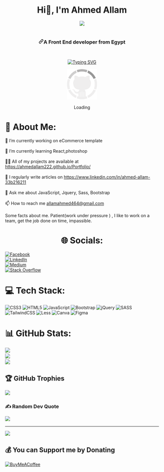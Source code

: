 <div id="header" align="center">
<h1 align="center">Hi<g-emoji class="g-emoji" alias="wave" fallback-src="https://github.githubassets.com/images/icons/emoji/unicode/1f44b.png">👋</g-emoji>, I'm Ahmed Allam</h1>
    <img src="https://media.giphy.com/media/qgQUggAC3Pfv687qPC/giphy.gif" />
</div> 
<br />
<h3 dir="auto" align="center"><a id="user-content-a-passionate-flutter-application-developer-from-egypt" class="anchor" aria-hidden="true" href="#a-passionate-flutter-application-developer-from-egypt"><svg class="octicon octicon-link" viewBox="0 0 16 16" version="1.1" width="16" height="16" aria-hidden="true"><path fill-rule="evenodd" d="M7.775 3.275a.75.75 0 001.06 1.06l1.25-1.25a2 2 0 112.83 2.83l-2.5 2.5a2 2 0 01-2.83 0 .75.75 0 00-1.06 1.06 3.5 3.5 0 004.95 0l2.5-2.5a3.5 3.5 0 00-4.95-4.95l-1.25 1.25zm-4.69 9.64a2 2 0 010-2.83l2.5-2.5a2 2 0 012.83 0 .75.75 0 001.06-1.06 3.5 3.5 0 00-4.95 0l-2.5 2.5a3.5 3.5 0 004.95 4.95l1.25-1.25a.75.75 0 00-1.06-1.06l-1.25 1.25a2 2 0 01-2.83 0z"></path></svg></a>A Front End developer from Egypt</h3>
<br />

<p style="color: peru !important;" dir="auto" align="center"> <a href="https://git.io/typing-svg"><img src="https://readme-typing-svg.herokuapp.com?font=Fira+Code&pause=1000&color=F7BD56&width=435&lines=Welcome+To+My+GitHub+profile+" alt="Typing SVG" /></a> </p>
            <div dir="auto" align="center">
        <animated-image data-catalyst=""><a target="_blank" rel="noopener noreferrer" href="https://raw.githubusercontent.com/AhmedFathyDev/AhmedFathyDev/main/GitHub.gif" data-target="animated-image.originalLink"><img src="https://raw.githubusercontent.com/AhmedFathyDev/AhmedFathyDev/main/GitHub.gif" alt="GitHub Octocat Logo" style="max-width: 100%; display: inline-block;" data-target="animated-image.originalImage" height="100"></a>
      <span class="AnimatedImagePlayer" data-target="animated-image.player" hidden="">
        <a data-target="animated-image.replacedLink" class="AnimatedImagePlayer-images" href="https://raw.githubusercontent.com/AhmedFathyDev/AhmedFathyDev/main/GitHub.gif" target="_blank">
          <span data-target="animated-image.imageContainer">
            <img data-target="animated-image.replacedImage" alt="GitHub Octocat Logo" class="AnimatedImagePlayer-animatedImage" src="https://raw.githubusercontent.com/AhmedFathyDev/AhmedFathyDev/main/GitHub.gif" style="display: block; opacity: 1;" height="100">
          <canvas class="AnimatedImagePlayer-stillImage" aria-hidden="true" width="100" height="100"></canvas></span>
        </a>
        <button data-target="animated-image.imageButton" class="AnimatedImagePlayer-images" tabindex="-1" aria-label="Play GitHub Octocat Logo"></button>
        <span class="AnimatedImagePlayer-controls" data-target="animated-image.controls">
          <button data-target="animated-image.playButton" class="AnimatedImagePlayer-button" aria-label="Play GitHub Octocat Logo">
            <svg aria-hidden="true" focusable="false" class="octicon icon-play" width="16" height="16" viewBox="0 0 16 16" fill="none" xmlns="http://www.w3.org/2000/svg">
              <path d="M4 13.5427V2.45734C4 1.82607 4.69692 1.4435 5.2295 1.78241L13.9394 7.32507C14.4334 7.63943 14.4334 8.36057 13.9394 8.67493L5.2295 14.2176C4.69692 14.5565 4 14.1739 4 13.5427Z">
            </path></svg>
            <svg aria-hidden="true" focusable="false" class="octicon icon-pause" width="16" height="16" viewBox="0 0 16 16" xmlns="http://www.w3.org/2000/svg">
              <rect x="4" y="2" width="3" height="12" rx="1"></rect>
              <rect x="9" y="2" width="3" height="12" rx="1"></rect>
            </svg>
          </button>
          <a data-target="animated-image.openButton" aria-label="Open GitHub Octocat Logo in new window" class="AnimatedImagePlayer-button" href="https://raw.githubusercontent.com/AhmedFathyDev/AhmedFathyDev/main/GitHub.gif" target="_blank">
            <svg aria-hidden="true" class="octicon" xmlns="http://www.w3.org/2000/svg" viewBox="0 0 16 16" width="16" height="16">
              <path fill-rule="evenodd" d="M10.604 1h4.146a.25.25 0 01.25.25v4.146a.25.25 0 01-.427.177L13.03 4.03 9.28 7.78a.75.75 0 01-1.06-1.06l3.75-3.75-1.543-1.543A.25.25 0 0110.604 1zM3.75 2A1.75 1.75 0 002 3.75v8.5c0 .966.784 1.75 1.75 1.75h8.5A1.75 1.75 0 0014 12.25v-3.5a.75.75 0 00-1.5 0v3.5a.25.25 0 01-.25.25h-8.5a.25.25 0 01-.25-.25v-8.5a.25.25 0 01.25-.25h3.5a.75.75 0 000-1.5h-3.5z"></path>
            </svg>
          </a>
        </span>
      </span></animated-image>
        <p dir="auto">Loading</p>
    </div>

# 💫 About Me:
🔭 I’m currently working on eCommerce template<br><br>🌱 I’m currently learning React,photoshop<br><br>👨‍💻 All of my
projects are available at https://ahmedallam222.github.io/Portfolio/<br><br>📝 I regularly write articles on
https://www.linkedin.com/in/ahmed-allam-33b216211<br><br>💬 Ask me about JavaScript, Jquery, Sass, Bootstrap<br><br>📫
How to reach me allamahmed464@gmail.com<br><br>Some facts about me. Patient(work under pressure ) , I like to work on a
team, get the job done on time, impassible.


## <h1 align="center"> 🌐 Socials:</h1>
[![Facebook](https://img.shields.io/badge/Facebook-%231877F2.svg?logo=Facebook&logoColor=white)](https://www.facebook.com/ahmed.allam.37
) <br />
[![LinkedIn](https://img.shields.io/badge/LinkedIn-%230077B5.svg?logo=linkedin&logoColor=white)](https://www.linkedin.com/in/ahmed-allam-33b216211
) <br />
[![Medium](https://img.shields.io/badge/Medium-12100E?logo=medium&logoColor=white)](https://medium.com/@allamahmed464)
<br /> [![Stack
Overflow](https://img.shields.io/badge/-Stackoverflow-FE7A16?logo=stack-overflow&logoColor=white)](https://stackoverflow.com/users/16944927
)

# 💻 Tech Stack:
![CSS3](https://img.shields.io/badge/css3-%231572B6.svg?style=for-the-badge&logo=css3&logoColor=white)
![HTML5](https://img.shields.io/badge/html5-%23E34F26.svg?style=for-the-badge&logo=html5&logoColor=white)
![JavaScript](https://img.shields.io/badge/javascript-%23323330.svg?style=for-the-badge&logo=javascript&logoColor=%23F7DF1E)
![Bootstrap](https://img.shields.io/badge/bootstrap-%23563D7C.svg?style=for-the-badge&logo=bootstrap&logoColor=white)
![jQuery](https://img.shields.io/badge/jquery-%230769AD.svg?style=for-the-badge&logo=jquery&logoColor=white)
![SASS](https://img.shields.io/badge/SASS-hotpink.svg?style=for-the-badge&logo=SASS&logoColor=white)
![TailwindCSS](https://img.shields.io/badge/tailwindcss-%2338B2AC.svg?style=for-the-badge&logo=tailwind-css&logoColor=white)
![Less](https://img.shields.io/badge/less-2B4C80?style=for-the-badge&logo=less&logoColor=white)
![Canva](https://img.shields.io/badge/Canva-%2300C4CC.svg?style=for-the-badge&logo=Canva&logoColor=white)
![Figma](https://img.shields.io/badge/figma-%23F24E1E.svg?style=for-the-badge&logo=figma&logoColor=white)
# 📊 GitHub Stats:
![](https://github-readme-stats.vercel.app/api?username=ahmedallam222&theme=vision-friendly-dark&hide_border=false&include_all_commits=true&count_private=false)<br />
![](https://github-readme-streak-stats.herokuapp.com/?user=ahmedallam222&theme=vision-friendly-dark&hide_border=false)<br />
![](https://github-readme-stats.vercel.app/api/top-langs/?username=ahmedallam222&theme=vision-friendly-dark&hide_border=false&include_all_commits=true&count_private=false&layout=compact)

## 🏆 GitHub Trophies
![](https://github-profile-trophy.vercel.app/?username=ahmedallam222&theme=juicyfresh&no-frame=false&no-bg=true&margin-w=4)

### ✍️ Random Dev Quote
![](https://quotes-github-readme.vercel.app/api?type=horizontal&theme=dark)

---
[![](https://visitcount.itsvg.in/api?id=ahmedallam222&icon=0&color=2)](https://visitcount.itsvg.in)

## 💰 You can Support me by Donating
[![BuyMeACoffee](https://img.shields.io/badge/Buy%20Me%20a%20Coffee-ffdd00?style=for-the-badge&logo=buy-me-a-coffee&logoColor=black)](https://www.buymeacoffee.com/AhmedAllam222)
